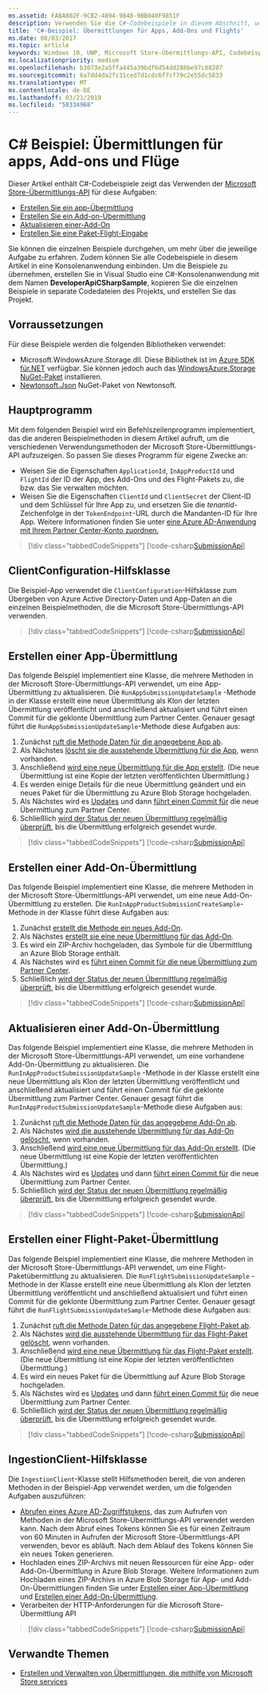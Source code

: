 ```yaml
---
ms.assetid: FABA802F-9CB2-4894-9848-9BB040F9851F
description: Verwenden Sie die C#-Codebeispiele in diesem Abschnitt, um mehr über die Verwendung der Microsoft Store-Übermittlungs-API zu erfahren.
title: 'C#-Beispiel: Übermittlungen für Apps, Add-Ons und Flights'
ms.date: 08/03/2017
ms.topic: article
keywords: Windows 10, UWP, Microsoft Store-Übermittlungs-API, Codebeispiele, C#
ms.localizationpriority: medium
ms.openlocfilehash: b3073e2a5ffa445a39bdf6d54dd288be97c88207
ms.sourcegitcommit: 6a7dd4da2fc31ced7d1cdc6f7cf79c2e55dc5833
ms.translationtype: MT
ms.contentlocale: de-DE
ms.lasthandoff: 03/21/2019
ms.locfileid: "58334968"
---
```

# <a name="c-sample-submissions-for-apps-add-ons-and-flights"></a>C\# Beispiel: Übermittlungen für apps, Add-ons und Flüge

Dieser Artikel enthält C#-Codebeispiele zeigt das Verwenden der [Microsoft Store-Übermittlungs-API](create-and-manage-submissions-using-windows-store-services.md) für diese Aufgaben:

* [Erstellen Sie ein app-Übermittlung](#create-app-submission)
* [Erstellen Sie ein Add-on-Übermittlung](#create-add-on-submission)
* [Aktualisieren einer-Add-On](#update-add-on-submission)
* [Erstellen Sie eine Paket-Flight-Eingabe](#create-flight-submission)

Sie können die einzelnen Beispiele durchgehen, um mehr über die jeweilige Aufgabe zu erfahren. Zudem können Sie alle Codebeispiele in diesem Artikel in eine Konsolenanwendung einbinden. Um die Beispiele zu übernehmen, erstellen Sie in Visual Studio eine C#-Konsolenanwendung mit dem Namen **DeveloperApiCSharpSample**, kopieren Sie die einzelnen Beispiele in separate Codedateien des Projekts, und erstellen Sie das Projekt.

## <a name="prerequisites"></a>Vorraussetzungen

Für diese Beispiele werden die folgenden Bibliotheken verwendet:

* Microsoft.WindowsAzure.Storage.dll. Diese Bibliothek ist im [Azure SDK für.NET](https://azure.microsoft.com/downloads/) verfügbar. Sie können jedoch auch das [WindowsAzure.Storage NuGet-Paket](https://www.nuget.org/packages/WindowsAzure.Storage) installieren.
* [Newtonsoft.Json](https://www.newtonsoft.com/json) NuGet-Paket von Newtonsoft.

## <a name="main-program"></a>Hauptprogramm

Mit dem folgenden Beispiel wird ein Befehlszeilenprogramm implementiert, das die anderen Beispielmethoden in diesem Artikel aufruft, um die verschiedenen Verwendungsmethoden der Microsoft Store-Übermittlungs-API aufzuzeigen. So passen Sie dieses Programm für eigene Zwecke an:

* Weisen Sie die Eigenschaften ```ApplicationId```, ```InAppProductId``` und ```FlightId``` der ID der App, des Add-Ons und des Flight-Pakets zu, die bzw. das Sie verwalten möchten.
* Weisen Sie die Eigenschaften ```ClientId``` und ```ClientSecret``` der Client-ID und dem Schlüssel für Ihre App zu, und ersetzen Sie die *tenantid*-Zeichenfolge in der ```TokenEndpoint```-URL durch die Mandanten-ID für Ihre App. Weitere Informationen finden Sie unter [eine Azure AD-Anwendung mit Ihrem Partner Center-Konto zuordnen.](create-and-manage-submissions-using-windows-store-services.md#how-to-associate-an-azure-ad-application-with-your-partner-center-account)

> [!div class="tabbedCodeSnippets"]
[!code-csharp[SubmissionApi](./code/StoreServicesExamples_Submission/cs/Program.cs#Main)]

<span id="clientconfiguration" />

## <a name="clientconfiguration-helper-class"></a>ClientConfiguration-Hilfsklasse

Die Beispiel-App verwendet die ```ClientConfiguration```-Hilfsklasse zum Übergeben von Azure Active Directory-Daten und App-Daten an die einzelnen Beispielmethoden, die die Microsoft Store-Übermittlungs-API verwenden.

> [!div class="tabbedCodeSnippets"]
[!code-csharp[SubmissionApi](./code/StoreServicesExamples_Submission/cs/ClientConfiguration.cs#ClientConfiguration)]

<span id="create-app-submission" />

## <a name="create-an-app-submission"></a>Erstellen einer App-Übermittlung

Das folgende Beispiel implementiert eine Klasse, die mehrere Methoden in der Microsoft Store-Übermittlungs-API verwendet, um eine App-Übermittlung zu aktualisieren. Die ```RunAppSubmissionUpdateSample``` -Methode in der Klasse erstellt eine neue Übermittlung als Klon der letzten Übermittlung veröffentlicht und anschließend aktualisiert und führt einen Commit für die geklonte Übermittlung zum Partner Center. Genauer gesagt führt die ```RunAppSubmissionUpdateSample```-Methode diese Aufgaben aus:

1. Zunächst [ruft die Methode Daten für die angegebene App ab](get-an-app.md).
2. Als Nächstes [löscht sie die ausstehende Übermittlung für die App](delete-an-app-submission.md), wenn vorhanden.
3. Anschließend [wird eine neue Übermittlung für die App erstellt](create-an-app-submission.md). (Die neue Übermittlung ist eine Kopie der letzten veröffentlichten Übermittlung.)
4. Es werden einige Details für die neue Übermittlung geändert und ein neues Paket für die Übermittlung zu Azure Blob Storage hochgeladen.
5. Als Nächstes wird es [Updates](update-an-app-submission.md) und dann [führt einen Commit für](commit-an-app-submission.md) die neue Übermittlung zum Partner Center.
6. Schließlich [wird der Status der neuen Übermittlung regelmäßig überprüft](get-status-for-an-app-submission.md), bis die Übermittlung erfolgreich gesendet wurde.

> [!div class="tabbedCodeSnippets"]
[!code-csharp[SubmissionApi](./code/StoreServicesExamples_Submission/cs/AppSubmissionUpdateSample.cs#AppSubmissionUpdateSample)]

<span id="create-add-on-submission" />

## <a name="create-an-add-on-submission"></a>Erstellen einer Add-On-Übermittlung

Das folgende Beispiel implementiert eine Klasse, die mehrere Methoden in der Microsoft Store-Übermittlungs-API verwendet, um eine neue Add-On-Übermittlung zu erstellen. Die ```RunInAppProductSubmissionCreateSample```-Methode in der Klasse führt diese Aufgaben aus:

1. Zunächst [erstellt die Methode ein neues Add-On](create-an-add-on.md).
2. Als Nächstes [erstellt sie eine neue Übermittlung für das Add-On](create-an-add-on-submission.md).
3. Es wird ein ZIP-Archiv hochgeladen, das Symbole für die Übermittlung an Azure Blob Storage enthält.
4. Als Nächstes wird es [führt einen Commit für die neue Übermittlung zum Partner Center](commit-an-add-on-submission.md).
5. Schließlich [wird der Status der neuen Übermittlung regelmäßig überprüft](get-status-for-an-add-on-submission.md), bis die Übermittlung erfolgreich gesendet wurde.

> [!div class="tabbedCodeSnippets"]
[!code-csharp[SubmissionApi](./code/StoreServicesExamples_Submission/cs/InAppProductSubmissionCreateSample.cs#InAppProductSubmissionCreateSample)]

<span id="update-add-on-submission" />

## <a name="update-an-add-on-submission"></a>Aktualisieren einer Add-On-Übermittlung

Das folgende Beispiel implementiert eine Klasse, die mehrere Methoden in der Microsoft Store-Übermittlungs-API verwendet, um eine vorhandene Add-On-Übermittlung zu aktualisieren. Die ```RunInAppProductSubmissionUpdateSample``` -Methode in der Klasse erstellt eine neue Übermittlung als Klon der letzten Übermittlung veröffentlicht und anschließend aktualisiert und führt einen Commit für die geklonte Übermittlung zum Partner Center. Genauer gesagt führt die ```RunInAppProductSubmissionUpdateSample```-Methode diese Aufgaben aus:

1. Zunächst [ruft die Methode Daten für das angegebene Add-On ab](get-an-add-on.md).
2. Als Nächstes [wird die ausstehende Übermittlung für das Add-On gelöscht](delete-an-add-on-submission.md), wenn vorhanden.
3. Anschließend [wird eine neue Übermittlung für das Add-On erstellt](create-an-add-on-submission.md). (Die neue Übermittlung ist eine Kopie der letzten veröffentlichten Übermittlung.)
5. Als Nächstes wird es [Updates](update-an-add-on-submission.md) und dann [führt einen Commit für](commit-an-add-on-submission.md) die neue Übermittlung zum Partner Center.
6. Schließlich [wird der Status der neuen Übermittlung regelmäßig überprüft](get-status-for-an-add-on-submission.md), bis die Übermittlung erfolgreich gesendet wurde.

> [!div class="tabbedCodeSnippets"]
[!code-csharp[SubmissionApi](./code/StoreServicesExamples_Submission/cs/InAppProductSubmissionUpdateSample.cs#InAppProductSubmissionUpdateSample)]

<span id="create-flight-submission" />

## <a name="create-a-package-flight-submission"></a>Erstellen einer Flight-Paket-Übermittlung

Das folgende Beispiel implementiert eine Klasse, die mehrere Methoden in der Microsoft Store-Übermittlungs-API verwendet, um eine Flight-Paketübermittlung zu aktualisieren. Die ```RunFlightSubmissionUpdateSample``` -Methode in der Klasse erstellt eine neue Übermittlung als Klon der letzten Übermittlung veröffentlicht und anschließend aktualisiert und führt einen Commit für die geklonte Übermittlung zum Partner Center. Genauer gesagt führt die ```RunFlightSubmissionUpdateSample```-Methode diese Aufgaben aus:

1. Zunächst [ruft die Methode Daten für das angegebene Flight-Paket ab](get-a-flight.md).
2. Als Nächstes [wird die ausstehende Übermittlung für das Flight-Paket gelöscht](delete-a-flight-submission.md), wenn vorhanden.
3. Anschließend [wird eine neue Übermittlung für das Flight-Paket erstellt](create-a-flight-submission.md). (Die neue Übermittlung ist eine Kopie der letzten veröffentlichten Übermittlung.)
4. Es wird ein neues Paket für die Übermittlung auf Azure Blob Storage hochgeladen.
5. Als Nächstes wird es [Updates](update-a-flight-submission.md) und dann [führt einen Commit für](commit-a-flight-submission.md) die neue Übermittlung zum Partner Center.
6. Schließlich [wird der Status der neuen Übermittlung regelmäßig überprüft](get-status-for-a-flight-submission.md), bis die Übermittlung erfolgreich gesendet wurde.

> [!div class="tabbedCodeSnippets"]
[!code-csharp[SubmissionApi](./code/StoreServicesExamples_Submission/cs/FlightSubmissionUpdateSample.cs#FlightSubmissionUpdateSample)]

<span id="ingestionclient" />

## <a name="ingestionclient-helper-class"></a>IngestionClient-Hilfsklasse

Die ```IngestionClient```-Klasse stellt Hilfsmethoden bereit, die von anderen Methoden in der Beispiel-App verwendet werden, um die folgenden Aufgaben auszuführen:

* [Abrufen eines Azure AD-Zugriffstokens](create-and-manage-submissions-using-windows-store-services.md#obtain-an-azure-ad-access-token), das zum Aufrufen von Methoden in der Microsoft Store-Übermittlungs-API verwendet werden kann. Nach dem Abruf eines Tokens können Sie es für einen Zeitraum von 60 Minuten in Aufrufen der Microsoft Store-Übermittlungs-API verwenden, bevor es abläuft. Nach dem Ablauf des Tokens können Sie ein neues Token generieren.
* Hochladen eines ZIP-Archivs mit neuen Ressourcen für eine App- oder Add-On-Übermittlung in Azure Blob Storage. Weitere Informationen zum Hochladen eines ZIP-Archivs in Azure Blob Storage für App- und Add-On-Übermittlungen finden Sie unter [Erstellen einer App-Übermittlung](manage-app-submissions.md#create-an-app-submission) und [Erstellen einer Add-On-Übermittlung](manage-add-on-submissions.md#create-an-add-on-submission).
* Verarbeiten der HTTP-Anforderungen für die Microsoft Store-Übermittlung API

> [!div class="tabbedCodeSnippets"]
[!code-csharp[SubmissionApi](./code/StoreServicesExamples_Submission/cs/IngestionClient.cs#IngestionClient)]

## <a name="related-topics"></a>Verwandte Themen

* [Erstellen und Verwalten von Übermittlungen, die mithilfe von Microsoft Store services](create-and-manage-submissions-using-windows-store-services.md)
